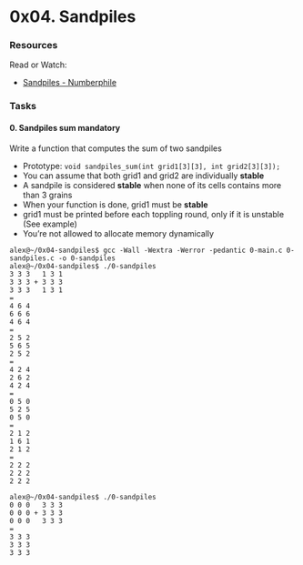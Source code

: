 # 0x04. Sandpiles

### Resources
Read or Watch: 
* [Sandpiles - Numberphile](https://www.youtube.com/watch?v=1MtEUErz7Gg)

### Tasks

#### 0. Sandpiles sum mandatory
Write a function that computes the sum of two sandpiles
* Prototype: ```void sandpiles_sum(int grid1[3][3], int grid2[3][3]);```
* You can assume that both grid1 and grid2 are individually **stable**
* A sandpile is considered **stable** when none of its cells contains more than 3 grains
* When your function is done, grid1 must be **stable**
* grid1 must be printed before each toppling round, only if it is unstable (See example)
* You’re not allowed to allocate memory dynamically

```
alex@~/0x04-sandpiles$ gcc -Wall -Wextra -Werror -pedantic 0-main.c 0-sandpiles.c -o 0-sandpiles
alex@~/0x04-sandpiles$ ./0-sandpiles 
3 3 3   1 3 1
3 3 3 + 3 3 3
3 3 3   1 3 1
=
4 6 4
6 6 6
4 6 4
=
2 5 2
5 6 5
2 5 2
=
4 2 4
2 6 2
4 2 4
=
0 5 0
5 2 5
0 5 0
=
2 1 2
1 6 1
2 1 2
=
2 2 2
2 2 2
2 2 2
```
```
alex@~/0x04-sandpiles$ ./0-sandpiles 
0 0 0   3 3 3
0 0 0 + 3 3 3
0 0 0   3 3 3
=
3 3 3
3 3 3
3 3 3
```

